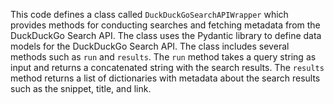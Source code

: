 This code defines a class called `DuckDuckGoSearchAPIWrapper` which provides methods for conducting searches and fetching metadata from the DuckDuckGo Search API. The class uses the Pydantic library to define data models for the DuckDuckGo Search API. The class includes several methods such as `run` and `results`. The `run` method takes a query string as input and returns a concatenated string with the search results. The `results` method returns a list of dictionaries with metadata about the search results such as the snippet, title, and link.

